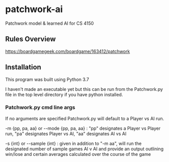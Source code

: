 # patchwork-ai
Patchwork model &amp; learned AI for CS 4150

## Rules Overview
https://boardgamegeek.com/boardgame/163412/patchwork

## Installation
This program was built using Python 3.7

I haven't made an executable yet but this can be run from the Patchwork.py file in the top level directory if you have python installed.

### Patchwork.py cmd line args
If no arguments are specified Patchwork.py will default to a Player vs AI run.

-m {pp, pa, aa} or --mode {pp, pa, aa} : "pp" designates a Player vs Player run, "pa" designates Player vs AI, "aa" designates AI vs AI

-s {int} or --sample {int} : given in addition to "-m aa", will run the designated number of sample games AI v AI and provide an output outlining win/lose and certain averages calculated over the course of the game
